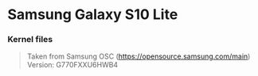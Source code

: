 # Samsung Galaxy S10 Lite
### Kernel files
> Taken from Samsung OSC (https://opensource.samsung.com/main)
Version: G770FXXU6HWB4

